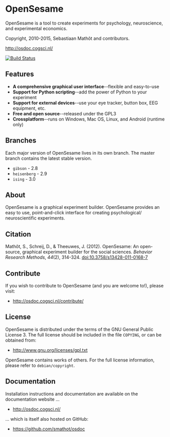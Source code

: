 # OpenSesame

OpenSesame is a tool to create experiments for psychology, neuroscience, and experimental economics.

Copyright, 2010-2015, Sebastiaan Mathôt and contributors.

<http://osdoc.cogsci.nl/>

[![Build Status](https://travis-ci.org/smathot/OpenSesame.svg?branch=ising)](https://travis-ci.org/smathot/OpenSesame)

## Features

- __A comprehensive graphical user interface__--flexible and easy-to-use
- __Support for Python scripting__--add the power of Python to your experiment
- __Support for external devices__--use your eye tracker, button box, EEG equipment, etc.
- __Free and open source__--released under the GPL3
- __Crossplatform__--runs on Windows, Mac OS, Linux, and Android (runtime only)

## Branches

Each major version of OpenSesame lives in its own branch. The master branch contains the latest stable version.

- `gibson` - 2.8
- `heisenberg` - 2.9
- `ising` - 3.0

## About

OpenSesame is a graphical experiment builder. OpenSesame provides an easy to use, point-and-click interface for creating psychological/ neuroscientific experiments.

## Citation

Mathôt, S., Schreij, D., & Theeuwes, J. (2012). OpenSesame: An open-source, graphical experiment builder for the social sciences. *Behavior Research Methods*, *44*(2), 314-324. [doi:10.3758/s13428-011-0168-7](http://dx.doi.org/doi:10.3758/s13428-011-0168-7)

## Contribute

If you wish to contribute to OpenSesame (and you are welcome to!), please visit:

- <http://osdoc.cogsci.nl/contribute/>

## License

OpenSesame is distributed under the terms of the GNU General Public License 3. The full license should be included in the file `COPYING`, or can be obtained from:

- <http://www.gnu.org/licenses/gpl.txt>

OpenSesame contains works of others. For the full license information, please refer to `debian/copyright`.

## Documentation

Installation instructions and documentation are available on the documentation website ...

- <http://osdoc.cogsci.nl/>

... which is itself also hosted on GitHub:

- <https://github.com/smathot/osdoc>
